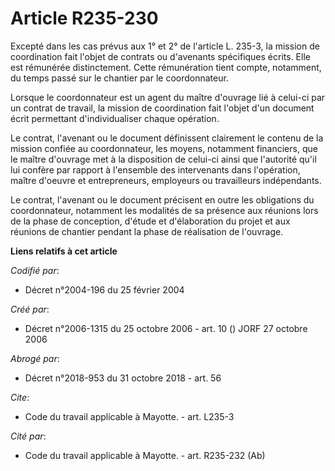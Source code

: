 # Article R235-230

Excepté dans les cas prévus aux 1° et 2° de l'article L. 235-3, la mission de coordination fait l'objet de contrats ou
d'avenants spécifiques écrits. Elle est rémunérée distinctement. Cette rémunération tient compte, notamment, du temps passé
sur le chantier par le coordonnateur. 

Lorsque le coordonnateur est un agent du maître d'ouvrage lié à celui-ci par un contrat de travail, la mission de
coordination fait l'objet d'un document écrit permettant d'individualiser chaque opération. 

Le contrat, l'avenant ou le document définissent clairement le contenu de la mission confiée au coordonnateur, les moyens,
notamment financiers, que le maître d'ouvrage met à la disposition de celui-ci ainsi que l'autorité qu'il lui confère par
rapport à l'ensemble des intervenants dans l'opération, maître d'oeuvre et entrepreneurs, employeurs ou travailleurs
indépendants. 

Le contrat, l'avenant ou le document précisent en outre les obligations du coordonnateur, notamment les modalités de sa
présence aux réunions lors de la phase de conception, d'étude et d'élaboration du projet et aux réunions de chantier pendant
la phase de réalisation de l'ouvrage.

**Liens relatifs à cet article**

_Codifié par_:

  - Décret n°2004-196 du 25 février 2004

_Créé par_:

  - Décret n°2006-1315 du 25 octobre 2006 - art. 10 () JORF 27 octobre 2006

_Abrogé par_:

  - Décret n°2018-953 du 31 octobre 2018 - art. 56

_Cite_:

  - Code du travail applicable à Mayotte. - art. L235-3

_Cité par_:

  - Code du travail applicable à Mayotte. - art. R235-232 (Ab)
